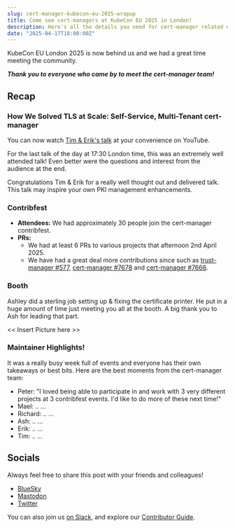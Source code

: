 ```yaml
---
slug: cert-manager-kubecon-eu-2025-wrapup
title: Come see cert-managers at KubeCon EU 2025 in London!
description: Here's all the details you need for cert-manager related events at KubecCon EU 2025.
date: "2025-04-17T18:00:00Z"
---
```


KubeCon EU London 2025 is now behind us and we had a great time meeting the community.

***Thank you to everyone who came by to meet the cert-manager team!***

## Recap

### How We Solved TLS at Scale: Self-Service, Multi-Tenant cert-manager

You can now watch [Tim & Erik's talk](https://youtu.be/gWgagjHtnlE?si=mqUCMwMc04tF5Jlt) at your convenience on YouTube.

For the last talk of the day at 17:30 London time, this was an extremely well attended talk!
Even better were the questions and interest from the audience at the end.

Congratulations Tim & Erik for a really well thought out and delivered talk.
This talk may inspire your own PKI management enhancements.

### Contribfest

- **Attendees:** We had approximately 30 people join the cert-manager contribfest.
- **PRs:** 
  - We had at least 6 PRs to various projects that afternoon 2nd April 2025. 
  - We have had a great deal more contributions since such as [trust-manager #577](https://github.com/cert-manager/trust-manager/pull/577), [cert-manager #7678](https://github.com/cert-manager/cert-manager/pull/7678) and [cert-manager #7666](https://github.com/cert-manager/cert-manager/pull/7666).

### Booth

Ashley did a sterling job setting up & fixing the certificate printer.
He put in a huge amount of time just meeting you all at the booth.
A big thank you to Ash for leading that part.

<< Insert Picture here >>

### Maintainer Highlights!

It was a really busy week full of events and everyone has their own takeaways or best bits.
Here are the best moments from the cert-manager team:

- Peter: "I loved being able to participate in and work with 3 very different projects at 3 contribfest events. I'd like to do more of these next time!"
- Mael: .. <TBC> ...
- Richard: .. <TBC> ...
- Ash: .. <TBC> ...
- Erik: .. <TBC> ...
- Tim: .. <TBC> ...

## Socials

Always feel free to share this post with your friends and colleagues!

- [BlueSky](https://bsky.app/profile/cert-manager.bsky.social)
- [Mastodon](https://infosec.exchange/@CertManager)
- [Twitter](https://twitter.com/certmanager)

You can also join us [on Slack](https://cert-manager.io/docs/contributing/#slack), and explore our [Contributor Guide](https://cert-manager.io/docs/contributing/).
